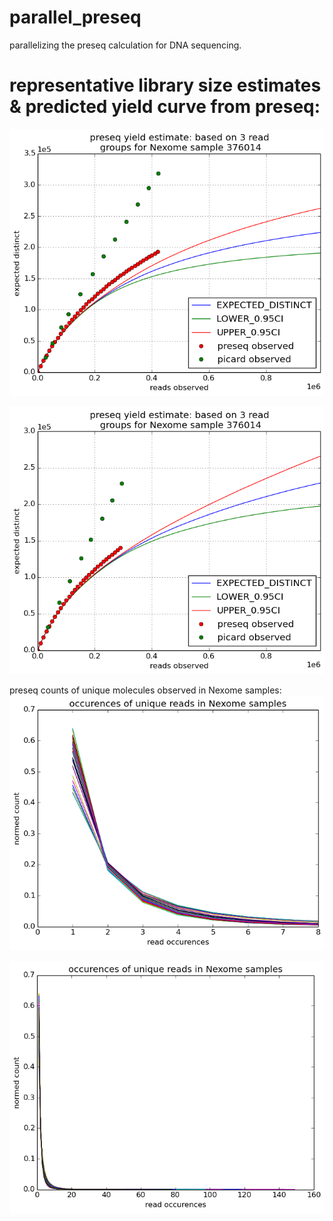 # parallel_preseq
parallelizing the preseq calculation for DNA sequencing.

# representative library size estimates & predicted yield curve from preseq:

![](figures/NexPond-375034_rgSet3_c_curve.png)

![](figures/NexPond-376734_rgSet3_c_curve.png)

preseq counts of unique molecules observed in Nexome samples:
![](figures/Nexome_read_counts_8_reads_max.png)

![](figures/Nexome_read_counts.png)
